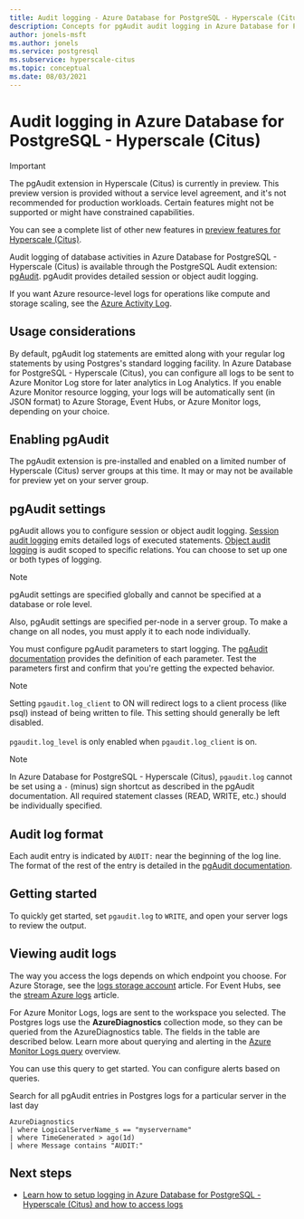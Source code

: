 ```yaml
---
title: Audit logging - Azure Database for PostgreSQL - Hyperscale (Citus)
description: Concepts for pgAudit audit logging in Azure Database for PostgreSQL - Hyperscale (Citus).
author: jonels-msft
ms.author: jonels
ms.service: postgresql
ms.subservice: hyperscale-citus
ms.topic: conceptual
ms.date: 08/03/2021
---
```


# Audit logging in Azure Database for PostgreSQL - Hyperscale (Citus)

> [!IMPORTANT]
> The pgAudit extension in Hyperscale (Citus) is currently in preview. This
> preview version is provided without a service level agreement, and it's not
> recommended for production workloads. Certain features might not be supported
> or might have constrained capabilities.
>
> You can see a complete list of other new features in [preview features for
> Hyperscale (Citus)](./hyperscale-product-updates.md).

Audit logging of database activities in Azure Database for PostgreSQL - Hyperscale (Citus) is available through the PostgreSQL Audit extension: [pgAudit](https://www.pgaudit.org/). pgAudit provides detailed session or object audit logging.

If you want Azure resource-level logs for operations like compute and storage scaling, see the [Azure Activity Log](../azure-monitor/essentials/platform-logs-overview.md).

## Usage considerations
By default, pgAudit log statements are emitted along with your regular log statements by using Postgres's standard logging facility. In Azure Database for PostgreSQL - Hyperscale (Citus), you can configure all logs to be sent to Azure Monitor Log store for later analytics in Log Analytics. If you enable Azure Monitor resource logging, your logs will be automatically sent (in JSON format) to Azure Storage, Event Hubs, or Azure Monitor logs, depending on your choice.

## Enabling pgAudit

The pgAudit extension is pre-installed and enabled on a limited number of
Hyperscale (Citus) server groups at this time. It may or may not be available
for preview yet on your server group.

## pgAudit settings

pgAudit allows you to configure session or object audit logging. [Session audit logging](https://github.com/pgaudit/pgaudit/blob/master/README.md#session-audit-logging) emits detailed logs of executed statements. [Object audit logging](https://github.com/pgaudit/pgaudit/blob/master/README.md#object-audit-logging) is audit scoped to specific relations. You can choose to set up one or both types of logging. 

> [!NOTE]
> pgAudit settings are specified globally and cannot be specified at a database or role level.
>
> Also, pgAudit settings are specified per-node in a server group. To make a change on all nodes, you must apply it to each node individually.

You must configure pgAudit parameters to start logging. The [pgAudit documentation](https://github.com/pgaudit/pgaudit/blob/master/README.md#settings) provides the definition of each parameter. Test the parameters first and confirm that you're getting the expected behavior.

> [!NOTE]
> Setting `pgaudit.log_client` to ON will redirect logs to a client process (like psql) instead of being written to file. This setting should generally be left disabled. <br> <br>
> `pgaudit.log_level` is only enabled when `pgaudit.log_client` is on.

> [!NOTE]
> In Azure Database for PostgreSQL - Hyperscale (Citus), `pgaudit.log` cannot be set using a `-` (minus) sign shortcut as described in the pgAudit documentation. All required statement classes (READ, WRITE, etc.) should be individually specified.

## Audit log format
Each audit entry is indicated by `AUDIT:` near the beginning of the log line. The format of the rest of the entry is detailed in the [pgAudit documentation](https://github.com/pgaudit/pgaudit/blob/master/README.md#format).

## Getting started
To quickly get started, set `pgaudit.log` to `WRITE`, and open your server logs to review the output. 

## Viewing audit logs
The way you access the logs depends on which endpoint you choose. For Azure Storage, see the [logs storage account](../azure-monitor/essentials/resource-logs.md#send-to-azure-storage) article. For Event Hubs, see the [stream Azure logs](../azure-monitor/essentials/resource-logs.md#send-to-azure-event-hubs) article.

For Azure Monitor Logs, logs are sent to the workspace you selected. The Postgres logs use the **AzureDiagnostics** collection mode, so they can be queried from the AzureDiagnostics table. The fields in the table are described below. Learn more about querying and alerting in the [Azure Monitor Logs query](../azure-monitor/logs/log-query-overview.md) overview.

You can use this query to get started. You can configure alerts based on queries.

Search for all pgAudit entries in Postgres logs for a particular server in the last day
```kusto
AzureDiagnostics
| where LogicalServerName_s == "myservername"
| where TimeGenerated > ago(1d) 
| where Message contains "AUDIT:"
```

## Next steps

- [Learn how to setup logging in Azure Database for PostgreSQL - Hyperscale (Citus) and how to access logs](howto-hyperscale-logging.md)